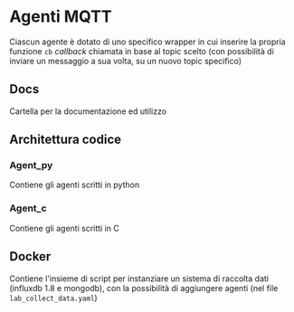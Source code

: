 # Agenti MQTT

Ciascun agente è dotato di uno specifico wrapper in cui inserire la propria funzione `cb` *callback* chiamata in base al topic scelto (con possibilità di inviare un messaggio a sua volta, su un nuovo topic specifico)

## Docs

Cartella per la documentazione ed utilizzo

## Architettura codice

### Agent_py

Contiene gli agenti scritti in python

### Agent_c

Contiene gli agenti scritti in C

## Docker

Contiene l'insieme di script per instanziare un sistema di raccolta dati (influxdb 1.8 e mongodb), con la possibilità di aggiungere agenti (nel file `lab_collect_data.yaml`)